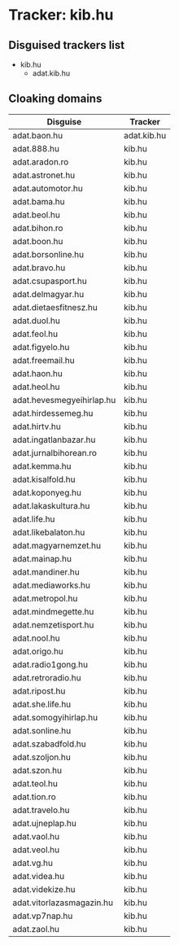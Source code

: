 # Tracker: kib.hu

## Disguised trackers list

* kib.hu
    * adat.kib.hu

## Cloaking domains

| Disguise | Tracker |
| ---- | ---- |
| adat.baon.hu | adat.kib.hu |
| adat.888.hu | kib.hu |
| adat.aradon.ro | kib.hu |
| adat.astronet.hu | kib.hu |
| adat.automotor.hu | kib.hu |
| adat.bama.hu | kib.hu |
| adat.beol.hu | kib.hu |
| adat.bihon.ro | kib.hu |
| adat.boon.hu | kib.hu |
| adat.borsonline.hu | kib.hu |
| adat.bravo.hu | kib.hu |
| adat.csupasport.hu | kib.hu |
| adat.delmagyar.hu | kib.hu |
| adat.dietaesfitnesz.hu | kib.hu |
| adat.duol.hu | kib.hu |
| adat.feol.hu | kib.hu |
| adat.figyelo.hu | kib.hu |
| adat.freemail.hu | kib.hu |
| adat.haon.hu | kib.hu |
| adat.heol.hu | kib.hu |
| adat.hevesmegyeihirlap.hu | kib.hu |
| adat.hirdessemeg.hu | kib.hu |
| adat.hirtv.hu | kib.hu |
| adat.ingatlanbazar.hu | kib.hu |
| adat.jurnalbihorean.ro | kib.hu |
| adat.kemma.hu | kib.hu |
| adat.kisalfold.hu | kib.hu |
| adat.koponyeg.hu | kib.hu |
| adat.lakaskultura.hu | kib.hu |
| adat.life.hu | kib.hu |
| adat.likebalaton.hu | kib.hu |
| adat.magyarnemzet.hu | kib.hu |
| adat.mainap.hu | kib.hu |
| adat.mandiner.hu | kib.hu |
| adat.mediaworks.hu | kib.hu |
| adat.metropol.hu | kib.hu |
| adat.mindmegette.hu | kib.hu |
| adat.nemzetisport.hu | kib.hu |
| adat.nool.hu | kib.hu |
| adat.origo.hu | kib.hu |
| adat.radio1gong.hu | kib.hu |
| adat.retroradio.hu | kib.hu |
| adat.ripost.hu | kib.hu |
| adat.she.life.hu | kib.hu |
| adat.somogyihirlap.hu | kib.hu |
| adat.sonline.hu | kib.hu |
| adat.szabadfold.hu | kib.hu |
| adat.szoljon.hu | kib.hu |
| adat.szon.hu | kib.hu |
| adat.teol.hu | kib.hu |
| adat.tion.ro | kib.hu |
| adat.travelo.hu | kib.hu |
| adat.ujneplap.hu | kib.hu |
| adat.vaol.hu | kib.hu |
| adat.veol.hu | kib.hu |
| adat.vg.hu | kib.hu |
| adat.videa.hu | kib.hu |
| adat.videkize.hu | kib.hu |
| adat.vitorlazasmagazin.hu | kib.hu |
| adat.vp7nap.hu | kib.hu |
| adat.zaol.hu | kib.hu |